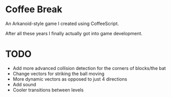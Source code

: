 # Coffee Break

An Arkanoid-style game I created using CoffeeScript.

After all these years I finally actually got into game development.

# TODO
* Add more advanced collision detection for the corners of blocks/the bat
* Change vectors for striking the ball moving
* More dynamic vectors as opposed to just 4 directions
* Add sound
* Cooler transitions between levels
